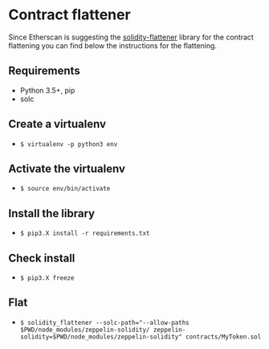 # Contract flattener
Since Etherscan is suggesting the [solidity-flattener](https://github.com/BlockCatIO/solidity-flattener) library for the contract flattening you can find below the instructions for the flattening.

## Requirements
- Python 3.5+, pip
- solc

## Create a virtualenv
- `$ virtualenv -p python3 env`

## Activate the virtualenv
- `$ source env/bin/activate`

## Install the library
- `$ pip3.X install -r requirements.txt`

## Check install
- `$ pip3.X freeze`

## Flat
- `$ solidity_flattener --solc-path="--allow-paths $PWD/node_modules/zeppelin-solidity/ zeppelin-solidity=$PWD/node_modules/zeppelin-solidity" contracts/MyToken.sol`

